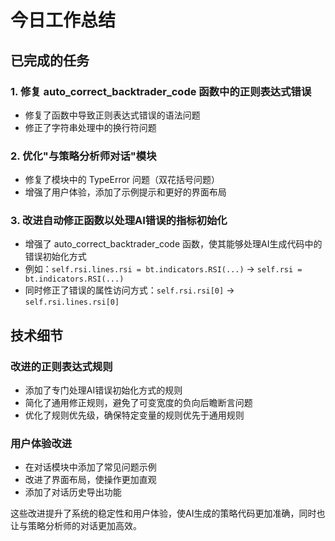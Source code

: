# 今日工作总结

## 已完成的任务

### 1. 修复 auto_correct_backtrader_code 函数中的正则表达式错误
- 修复了函数中导致正则表达式错误的语法问题
- 修正了字符串处理中的换行符问题

### 2. 优化"与策略分析师对话"模块
- 修复了模块中的 TypeError 问题（双花括号问题）
- 增强了用户体验，添加了示例提示和更好的界面布局

### 3. 改进自动修正函数以处理AI错误的指标初始化
- 增强了 auto_correct_backtrader_code 函数，使其能够处理AI生成代码中的错误初始化方式
- 例如：`self.rsi.lines.rsi = bt.indicators.RSI(...)` -> `self.rsi = bt.indicators.RSI(...)`
- 同时修正了错误的属性访问方式：`self.rsi.rsi[0]` -> `self.rsi.lines.rsi[0]`

## 技术细节

### 改进的正则表达式规则
- 添加了专门处理AI错误初始化方式的规则
- 简化了通用修正规则，避免了可变宽度的负向后瞻断言问题
- 优化了规则优先级，确保特定变量的规则优先于通用规则

### 用户体验改进
- 在对话模块中添加了常见问题示例
- 改进了界面布局，使操作更加直观
- 添加了对话历史导出功能

这些改进提升了系统的稳定性和用户体验，使AI生成的策略代码更加准确，同时也让与策略分析师的对话更加高效。